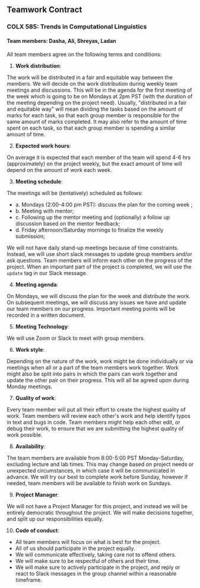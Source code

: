## Teamwork Contract
### COLX 585: Trends in Computational Linguistics
#### Team members: Dasha, Ali, Shreyas, Ladan 

All team members agree on the following terms and conditions:

1. **Work distribution**:

The work will be distributed in a fair and  equitable way between the members. We will decide on the work distribution during weekly team meetings and discussions. This will be in the agenda for the first meeting of the week which is going to be on Mondays at 2pm PST (with the duration of the meeting depending on the project need). Usually, "distributed in a fair and equitable way" will mean dividing the tasks based on the amount of marks for each task, so that each group member is responsible for the same amount of marks completed. It may also refer to the amount of time spent on each task, so that each group member is spending a similar amount of time. 
 
2. **Expected work hours**:

On average it is expected that each member of the team will spend 4-6 hrs (approximately) on the project weekly, but the exact amount of time will depend on the amount of work each week.
 
3. **Meeting schedule**:

The meetings will be (tentatively) scheduled as follows:
   - a. Mondays (2:00-4:00 pm PST): discuss the plan for the coming week ;
   - b. Meeting with mentor;
   - c. Following up the mentor meeting and (optionally) a follow up discussion based on the mentor feedback;
   - d. Friday afternoon/Saturday mornings to finalize the weekly submission;
   
We will not have daily stand-up meetings because of time constraints. Instead, we will use short slack messages to update group members and/or ask questions. Team members will inform each other on the progress of the project. When an important part of the project is completed, we will use the `update` tag in our Slack message.
 
4. **Meeting agenda**:

On Mondays, we will discuss the plan for the week and distribute the work. On subsequent meetings, we will discuss any issues we have and update our team members on our progress. Important meeting points will be recorded in a written document.

5. **Meeting Technology**:

We will use Zoom or Slack to meet with group members. 
 
6. **Work style**:

Depending on the nature of the work, work might be done individually or via meetings when all or a part of the team members work together. Work might also be split into pairs in which the pairs can work together and update the other pair on their progress. This will all be agreed upon during Monday meetings.
 
7. **Quality of work**:

Every team member will put all their effort to create the highest quality of work. Team members will review each other's work and help identify typos in text and bugs in code. Team members might help each other edit, or debug their work, to ensure that we are submitting the highest quality of work possible.
 
8. **Availability**:

The team members are available from 8:00-5:00 PST Monday-Saturday, excluding lecture and lab times. This may change based on project needs or unexpected circumstances, in which case it will be communicated in advance. We will try our best to complete work before Sunday, however if needed, team members will be available to finish work on Sundays.

9. **Project Manager**:

We will not have a Project Manager for this project, and instead we will be entirely democratic throughout the project. We will make decisions together, and split up our responsibilities equally.
 
10. **Code of conduct**:
   - All team members will focus on what is best for the project.
   - All of us should participate in the project equally. 
   - We will communicate effectively, taking care not to offend others.
   - We will make sure to be respectful of others and their time.
   - We will make sure to actively participate in the project, and reply or react to Slack messages in the group channel within a reasonable timeframe. 










